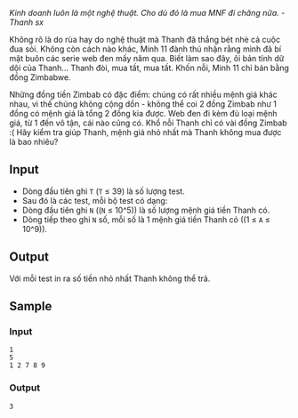 *Kinh doanh luôn là một nghệ thuật. Cho dù đó là mua MNF đi chăng nữa. - Thanh sx*

Không rõ là do rùa hay do nghệ thuật mà Thanh đã thắng bét nhè cả cuộc đua sỏi. Không còn cách nào khác, Minh 11 đành thú nhận rằng mình đã bí mật buôn các serie web đen mấy năm qua. Biết làm sao đây, ôi bản tính dữ dội của Thanh... Thanh đòi, mua tất, mua tất. Khốn nỗi, Minh 11 chỉ bán bằng đồng Zimbabwe.

Những đồng tiền Zimbab có đặc điểm: chúng có rất nhiều mệnh giá khác nhau, vì thế chúng không cộng dồn - không thể coi 2 đồng Zimbab như 1 đồng có mệnh giá là tổng 2 đồng kia được. Web đen đi kèm đủ loại mệnh giá, từ 1 đến vô tận, cái nào cũng có. Khổ nỗi Thanh chỉ có vài đồng Zimbab :( Hãy kiểm tra giúp Thanh, mệnh giá nhỏ nhất mà Thanh không mua được là bao nhiêu?

## Input

- Dòng đầu tiên ghi `T` (`T` ≤ 39) là số lượng test.
- Sau đó là các test, mỗi bộ test có dạng: 
- Dòng đầu tiên ghi `N` ((`N` ≤ 10^5)) là số lượng mệnh giá tiền Thanh có.
- Dòng tiếp theo ghi `N` số, mỗi số là 1 mệnh giá tiền Thanh có ((1 ≤ `A` ≤ 10^9)).

## Output

Với mỗi test in ra số tiền nhỏ nhất Thanh không thể trả.

## Sample

### Input
```
1
5
1 2 7 8 9
```

### Output
```
3
```